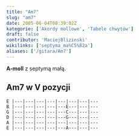 ```yaml
---
title: "Am7"
slug: "am7"
date: 2005-06-04T08:39:02Z
kategorie: ['Akordy mollowe', 'Tabele chwytów']
draft: false
contributor: 'MaciejBlizinski'
wikilinks: ['septyma_ma%C5%82a']
aliases: ['/gitara/Am7']
---
```

**A-moll** z septymą małą<!-- link nie odnosił się do niczego: 'Am7' ('content/parked/tabele-chwytow/Am7.md') links to 'septyma_mała' ('content/parked/tabele-chwytow/septyma_mała.md') and that does not exist -->.

## Am7 w V pozycji


```
E |---|---|---|---|---|---|---|---
B |---|---|---|---|---E---|---|---
G |---|---|---|---|---C---|---|---
D |---|---|---|---|---G---|---|---
A |---|---|---|---|---|---|---|---
E |---|---|---|---|---A---|---|---
```



